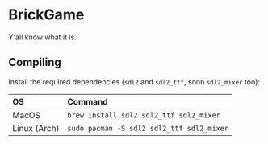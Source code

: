 # BrickGame

Y'all know what it is.

## Compiling

Install the required dependencies (`sdl2` and `sdl2_ttf`, soon `sdl2_mixer` too):

| OS           | Command                                                       |
| :----------- | :------------------------------------------------------------ |
| MacOS        | `brew install sdl2 sdl2_ttf sdl2_mixer`                       |
| Linux (Arch) | `sudo pacman -S sdl2 sdl2_ttf sdl2_mixer`                     |